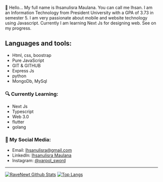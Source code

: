 👋 Hello... My full name is Ihsanulisra Maulana. You can call me Ihsan. I am an Information Technology from President University with a GPA of 3.73 in semester 5. I am very passionate about mobile and website technology using Javascript. Currently I am learning Next Js for designing web. See on my progress.

## Languages and tools:
- Html, css, boostrap
- Pure JavaScript
- GIT & GITHUB
- Express Js
- python
- MongoDb, MySql

### 🔍 Currently Learning:
- Next Js
- Typescript
- Web 3.0
- flutter
- golang

### 🚀 My Social Media:
- Email: [Ihsanulisra@gmail.com](ihsanulisra@gmail.com)
- LinkedIn: [Ihsanulisra Maulana](https://www.linkedin.com/in/ihsanulisra-maulana-a226491b5/)
- Instagram: [@varpol_sword](https://www.instagram.com/varpol_sword/)

---

[![RaveNewt Github Stats](https://github-readme-stats.vercel.app/api?username=RaveNewt&count_private=true&theme=tokyonight&show_icons=true)](https://github.com/RaveNewt)
[![Top Langs](https://github-readme-stats.vercel.app/api/top-langs/?username=RaveNewt&layout=compact)](https://github.com/RaveNewt)



